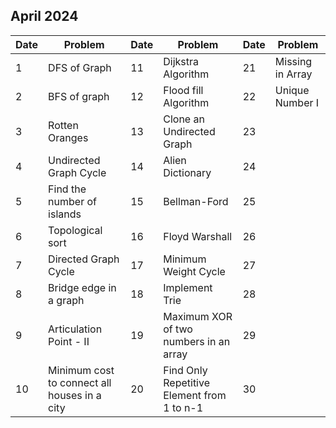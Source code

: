 ## April 2024

| Date | Problem                                      | Date | Problem                                    | Date | Problem          |
| ---- | -------------------------------------------- | ---- | ------------------------------------------ | ---- | ---------------- |
| 1    | DFS of Graph                                 | 11   | Dijkstra Algorithm                         | 21   | Missing in Array |
| 2    | BFS of graph                                 | 12   | Flood fill Algorithm                       | 22   | Unique Number I  |
| 3    | Rotten Oranges                               | 13   | Clone an Undirected Graph                  | 23   |                  |
| 4    | Undirected Graph Cycle                       | 14   | Alien Dictionary                           | 24   |                  |
| 5    | Find the number of islands                   | 15   | Bellman-Ford                               | 25   |                  |
| 6    | Topological sort                             | 16   | Floyd Warshall                             | 26   |                  |
| 7    | Directed Graph Cycle                         | 17   | Minimum Weight Cycle                       | 27   |                  |
| 8    | Bridge edge in a graph                       | 18   | Implement Trie                             | 28   |                  |
| 9    | Articulation Point - II                      | 19   | Maximum XOR of two numbers in an array     | 29   |                  |
| 10   | Minimum cost to connect all houses in a city | 20   | Find Only Repetitive Element from 1 to n-1 | 30   |                  |
